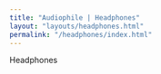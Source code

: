 ```yaml
---
title: "Audiophile | Headphones"
layout: "layouts/headphones.html"
permalink: "/headphones/index.html"
---
```


Headphones
